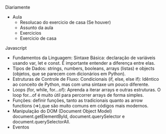 Diariamente

- Aula
  - Resolucao do exercicio de casa (Se houver)
  - Assunto da aula
  - Exercicios
  - Exercicio de casa

Javascript

- Fundamentos da Linguagem:
  ​Sintaxe Básica: declaração de variáveis usando var, let e const. É importante entender a diferença entre elas.
- ​Tipos de Dados: strings, numbers, booleans, arrays (listas) e objects (objetos, que se parecem com dicionários em Python).
- ​Estruturas de Controle de Fluxo:
  ​Condicionais (if, else, else if): Idêntico ao conceito de Python, mas com uma sintaxe um pouco diferente.
- ​Loops (for, while, for...of): Aprenda a iterar arrays e outras estruturas. O loop for...of é muito útil para percorrer arrays de forma simples.
- ​Funções:
  definir funções, tanto as tradicionais quanto as arrow functions (=>),que são muito comuns em códigos mais modernos.
- ​Manipulação do DOM (Document Object Model) document.getElementById, document.querySelector e document.querySelectorAll.
- ​Eventos
